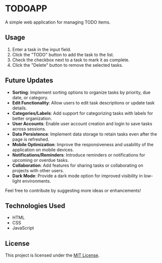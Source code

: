 # TODOAPP

A simple web application for managing TODO items.

## Usage

1. Enter a task in the input field.
2. Click the "TODO" button to add the task to the list.
3. Check the checkbox next to a task to mark it as complete.
4. Click the "Delete" button to remove the selected tasks.

## Future Updates

- **Sorting**: Implement sorting options to organize tasks by priority, due date, or category.
- **Edit Functionality**: Allow users to edit task descriptions or update task details.
- **Categories/Labels**: Add support for categorizing tasks with labels for better organization.
- **User Accounts**: Enable user account creation and login to save tasks across sessions.
- **Data Persistence**: Implement data storage to retain tasks even after the page is refreshed.
- **Mobile Optimization**: Improve the responsiveness and usability of the application on mobile devices.
- **Notifications/Reminders**: Introduce reminders or notifications for upcoming or overdue tasks.
- **Collaboration**: Add features for sharing tasks or collaborating on projects with other users.
- **Dark Mode**: Provide a dark mode option for improved visibility in low-light environments.

Feel free to contribute by suggesting more ideas or enhancements!

## Technologies Used

- HTML
- CSS
- JavaScript

## License

This project is licensed under the [MIT License](LICENSE).
